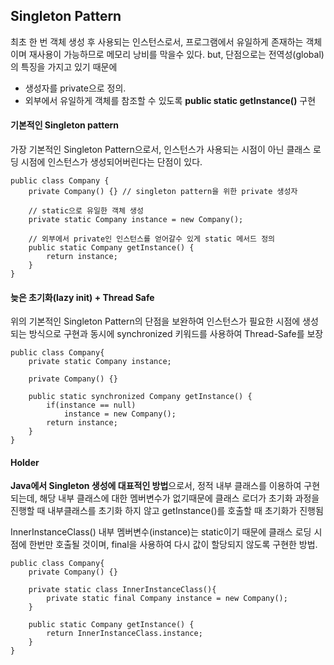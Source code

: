 ## Singleton Pattern
최초 한 번 객체 생성 후 사용되는 인스턴스로서, 프로그램에서 유일하게 존재하는 객체이며 재사용이 가능하므로 메모리 낭비를 막을수 있다. but, 단점으로는 전역성(global)의 특징을 가지고 있기 때문에 
* 생성자를 private으로 정의.   
* 외부에서 유일하게 객체를 참조할 수 있도록 **public static getInstance()** 구현



#### 기본적인 Singleton pattern
가장 기본적인 Singleton Pattern으로서, 인스턴스가 사용되는 시점이 아닌 클래스 로딩 시점에 인스턴스가 생성되어버린다는 단점이 있다.
```
public class Company {
	private Company() {} // singleton pattern을 위한 private 생성자
	
	// static으로 유일한 객체 생성
	private static Company instance = new Company();
		
	// 외부에서 private인 인스턴스를 얻어갈수 있게 static 메서드 정의
	public static Company getInstance() {		
		return instance;
	}
}
```

#### 늦은 초기화(lazy init) + Thread Safe
위의 기본적인 Singleton Pattern의 단점을 보완하여 인스턴스가 필요한 시점에 생성되는 방식으로 구현과 동시에 synchronized 키워드를 사용하여 Thread-Safe를 보장
```
public class Company{
	private static Company instance;
	
	private Company() {}
	
	public static synchronized Company getInstance() {
		if(instance == null)
			instance = new Company();
		return instance;
	}
}
```

#### Holder
**Java에서 Singleton 생성에 대표적인 방법**으로서, 정적 내부 클래스를 이용하여 구현되는데, 해당 내부 클래스에 대한 멤버변수가 없기때문에 클래스 로더가 초기화 과정을 진행할 때 내부클래스를 초기화 하지 않고 getInstance()를 호출할 때 초기화가 진행됨

InnerInstanceClass() 내부 멤버변수(instance)는 static이기 때문에 클래스 로딩 시점에 한번만 호출될 것이며, final을 사용하여 다시 값이 할당되지 않도록 구현한 방법.

```
public class Company{
	private Company() {}
	
	private static class InnerInstanceClass(){
		private static final Company instance = new Company();
	}
	
	public static Company getInstance() {
		return InnerInstanceClass.instance;
	}
}
```
